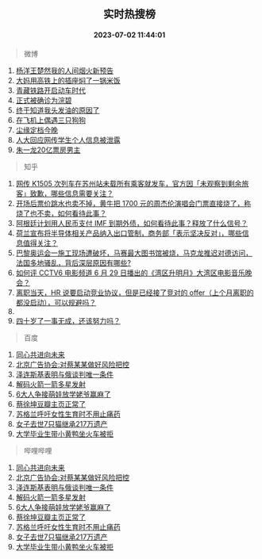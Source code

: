<div align="center"><h2>实时热搜榜</h2><h4>2023-07-02 11:44:01</h4></div>

> 微博  

1. [杨洋王楚然我的人间烟火新预告](https://s.weibo.com/weibo?q=%23%E6%9D%A8%E6%B4%8B%E7%8E%8B%E6%A5%9A%E7%84%B6%E6%88%91%E7%9A%84%E4%BA%BA%E9%97%B4%E7%83%9F%E7%81%AB%E6%96%B0%E9%A2%84%E5%91%8A%23&t=31&band_rank=1&Refer=top)<br />
2. [大妈用高铁上的插座焖了一锅米饭](https://s.weibo.com/weibo?q=%E5%A4%A7%E5%A6%88%E7%94%A8%E9%AB%98%E9%93%81%E4%B8%8A%E7%9A%84%E6%8F%92%E5%BA%A7%E7%84%96%E4%BA%86%E4%B8%80%E9%94%85%E7%B1%B3%E9%A5%AD&t=31&band_rank=2&Refer=top)<br />
3. [青藏铁路开启动车时代](https://s.weibo.com/weibo?q=%23%E9%9D%92%E8%97%8F%E9%93%81%E8%B7%AF%E5%BC%80%E5%90%AF%E5%8A%A8%E8%BD%A6%E6%97%B6%E4%BB%A3%23&t=31&band_rank=3&Refer=top)<br />
4. [正式被确诊为浣碧](https://s.weibo.com/weibo?q=%23%E6%AD%A3%E5%BC%8F%E8%A2%AB%E7%A1%AE%E8%AF%8A%E4%B8%BA%E6%B5%A3%E7%A2%A7%23&t=31&band_rank=4&Refer=top)<br />
5. [终于知道我头发油的原因了](https://s.weibo.com/weibo?q=%23%E7%BB%88%E4%BA%8E%E7%9F%A5%E9%81%93%E6%88%91%E5%A4%B4%E5%8F%91%E6%B2%B9%E7%9A%84%E5%8E%9F%E5%9B%A0%E4%BA%86%23&t=31&band_rank=5&Refer=top)<br />
6. [在飞机上偶遇三只狗狗](https://s.weibo.com/weibo?q=%E5%9C%A8%E9%A3%9E%E6%9C%BA%E4%B8%8A%E5%81%B6%E9%81%87%E4%B8%89%E5%8F%AA%E7%8B%97%E7%8B%97&t=31&band_rank=6&Refer=top)<br />
7. [尘缘定档今晚](https://s.weibo.com/weibo?q=%23%E5%B0%98%E7%BC%98%E5%AE%9A%E6%A1%A3%E4%BB%8A%E6%99%9A%23&t=31&band_rank=7&Refer=top)<br />
8. [人大回应网传学生个人信息被泄露](https://s.weibo.com/weibo?q=%23%E4%BA%BA%E5%A4%A7%E5%9B%9E%E5%BA%94%E7%BD%91%E4%BC%A0%E5%AD%A6%E7%94%9F%E4%B8%AA%E4%BA%BA%E4%BF%A1%E6%81%AF%E8%A2%AB%E6%B3%84%E9%9C%B2%23&t=31&band_rank=8&Refer=top)<br />
9. [朱一龙20亿票房男主](https://s.weibo.com/weibo?q=%23%E6%9C%B1%E4%B8%80%E9%BE%9920%E4%BA%BF%E7%A5%A8%E6%88%BF%E7%94%B7%E4%B8%BB%23&t=31&band_rank=9&Refer=top)<br />

> 知乎  

1. [网传 K1505 次列车在苏州站未载所有乘客就发车，官方因「未观察到剩余旅客」致歉，哪些信息需要关注？](https://www.zhihu.com/question/609806278)<br />
2. [开场后票价跳水也卖不掉，黄牛把 1700 元的周杰伦演唱会门票直接烧了，称烧了也不卖，如何看待此事？](https://www.zhihu.com/question/609780283)<br />
3. [阿根廷计划用人民币支付 IMF 到期外债，如何看待此事？释放了什么信号？](https://www.zhihu.com/question/609598786)<br />
4. [荷兰宣布将半导体相关产品纳入出口管制，商务部「表示坚决反对」，哪些信息值得关注？](https://www.zhihu.com/question/609805120)<br />
5. [巴黎奥运会一施工现场遭破坏，马赛最大图书馆被烧，马克龙推迟对德访问，法国多地骚乱，背后深层原因有哪些?](https://www.zhihu.com/question/609892911)<br />
6. [如何评 CCTV6 电影频道 6 月 29 日播出的《湾区升明月》大湾区电影音乐晚会？](https://www.zhihu.com/question/609467276)<br />
7. [离职当天，HR 说要启动竞业协议，但是已经接了竞对的 offer（上个月离职的都没启动），可以规避吗？](https://www.zhihu.com/question/605648138)<br />
8. []()<br />
9. [四十岁了一事无成，还该努力吗？](https://www.zhihu.com/question/609058839)<br />

> 百度  

1. [同心共进向未来](https://www.baidu.com/s?wd=%E5%90%8C%E5%BF%83%E5%85%B1%E8%BF%9B%E5%90%91%E6%9C%AA%E6%9D%A5&sa=fyb_news&rsv_dl=fyb_news)<br />
2. [北京广告协会:对蔡某某做好风险把控](https://www.baidu.com/s?wd=%E5%8C%97%E4%BA%AC%E5%B9%BF%E5%91%8A%E5%8D%8F%E4%BC%9A%3A%E5%AF%B9%E8%94%A1%E6%9F%90%E6%9F%90%E5%81%9A%E5%A5%BD%E9%A3%8E%E9%99%A9%E6%8A%8A%E6%8E%A7&sa=fyb_news&rsv_dl=fyb_news)<br />
3. [泽连斯基表明与俄谈判唯一条件](https://www.baidu.com/s?wd=%E6%B3%BD%E8%BF%9E%E6%96%AF%E5%9F%BA%E8%A1%A8%E6%98%8E%E4%B8%8E%E4%BF%84%E8%B0%88%E5%88%A4%E5%94%AF%E4%B8%80%E6%9D%A1%E4%BB%B6&sa=fyb_news&rsv_dl=fyb_news)<br />
4. [解码火箭一箭多星发射](https://www.baidu.com/s?wd=%E8%A7%A3%E7%A0%81%E7%81%AB%E7%AE%AD%E4%B8%80%E7%AE%AD%E5%A4%9A%E6%98%9F%E5%8F%91%E5%B0%84&sa=fyb_news&rsv_dl=fyb_news)<br />
5. [6大人争接萌娃放学姥爷赢麻了](https://www.baidu.com/s?wd=6%E5%A4%A7%E4%BA%BA%E4%BA%89%E6%8E%A5%E8%90%8C%E5%A8%83%E6%94%BE%E5%AD%A6%E5%A7%A5%E7%88%B7%E8%B5%A2%E9%BA%BB%E4%BA%86&sa=fyb_news&rsv_dl=fyb_news)<br />
6. [蔡徐坤豆瓣主页正常了](https://www.baidu.com/s?wd=%E8%94%A1%E5%BE%90%E5%9D%A4%E8%B1%86%E7%93%A3%E4%B8%BB%E9%A1%B5%E6%AD%A3%E5%B8%B8%E4%BA%86&sa=fyb_news&rsv_dl=fyb_news)<br />
7. [苏格兰呼吁女性生育时不用止痛药](https://www.baidu.com/s?wd=%E8%8B%8F%E6%A0%BC%E5%85%B0%E5%91%BC%E5%90%81%E5%A5%B3%E6%80%A7%E7%94%9F%E8%82%B2%E6%97%B6%E4%B8%8D%E7%94%A8%E6%AD%A2%E7%97%9B%E8%8D%AF&sa=fyb_news&rsv_dl=fyb_news)<br />
8. [女子去世7只猫继承217万遗产](https://www.baidu.com/s?wd=%E5%A5%B3%E5%AD%90%E5%8E%BB%E4%B8%967%E5%8F%AA%E7%8C%AB%E7%BB%A7%E6%89%BF217%E4%B8%87%E9%81%97%E4%BA%A7&sa=fyb_news&rsv_dl=fyb_news)<br />
9. [大学毕业生带小黄鸭坐火车被拒](https://www.baidu.com/s?wd=%E5%A4%A7%E5%AD%A6%E6%AF%95%E4%B8%9A%E7%94%9F%E5%B8%A6%E5%B0%8F%E9%BB%84%E9%B8%AD%E5%9D%90%E7%81%AB%E8%BD%A6%E8%A2%AB%E6%8B%92&sa=fyb_news&rsv_dl=fyb_news)<br />

> 哔哩哔哩  

1. [同心共进向未来](https://www.baidu.com/s?wd=%E5%90%8C%E5%BF%83%E5%85%B1%E8%BF%9B%E5%90%91%E6%9C%AA%E6%9D%A5&sa=fyb_news&rsv_dl=fyb_news)<br />
2. [北京广告协会:对蔡某某做好风险把控](https://www.baidu.com/s?wd=%E5%8C%97%E4%BA%AC%E5%B9%BF%E5%91%8A%E5%8D%8F%E4%BC%9A%3A%E5%AF%B9%E8%94%A1%E6%9F%90%E6%9F%90%E5%81%9A%E5%A5%BD%E9%A3%8E%E9%99%A9%E6%8A%8A%E6%8E%A7&sa=fyb_news&rsv_dl=fyb_news)<br />
3. [泽连斯基表明与俄谈判唯一条件](https://www.baidu.com/s?wd=%E6%B3%BD%E8%BF%9E%E6%96%AF%E5%9F%BA%E8%A1%A8%E6%98%8E%E4%B8%8E%E4%BF%84%E8%B0%88%E5%88%A4%E5%94%AF%E4%B8%80%E6%9D%A1%E4%BB%B6&sa=fyb_news&rsv_dl=fyb_news)<br />
4. [解码火箭一箭多星发射](https://www.baidu.com/s?wd=%E8%A7%A3%E7%A0%81%E7%81%AB%E7%AE%AD%E4%B8%80%E7%AE%AD%E5%A4%9A%E6%98%9F%E5%8F%91%E5%B0%84&sa=fyb_news&rsv_dl=fyb_news)<br />
5. [6大人争接萌娃放学姥爷赢麻了](https://www.baidu.com/s?wd=6%E5%A4%A7%E4%BA%BA%E4%BA%89%E6%8E%A5%E8%90%8C%E5%A8%83%E6%94%BE%E5%AD%A6%E5%A7%A5%E7%88%B7%E8%B5%A2%E9%BA%BB%E4%BA%86&sa=fyb_news&rsv_dl=fyb_news)<br />
6. [蔡徐坤豆瓣主页正常了](https://www.baidu.com/s?wd=%E8%94%A1%E5%BE%90%E5%9D%A4%E8%B1%86%E7%93%A3%E4%B8%BB%E9%A1%B5%E6%AD%A3%E5%B8%B8%E4%BA%86&sa=fyb_news&rsv_dl=fyb_news)<br />
7. [苏格兰呼吁女性生育时不用止痛药](https://www.baidu.com/s?wd=%E8%8B%8F%E6%A0%BC%E5%85%B0%E5%91%BC%E5%90%81%E5%A5%B3%E6%80%A7%E7%94%9F%E8%82%B2%E6%97%B6%E4%B8%8D%E7%94%A8%E6%AD%A2%E7%97%9B%E8%8D%AF&sa=fyb_news&rsv_dl=fyb_news)<br />
8. [女子去世7只猫继承217万遗产](https://www.baidu.com/s?wd=%E5%A5%B3%E5%AD%90%E5%8E%BB%E4%B8%967%E5%8F%AA%E7%8C%AB%E7%BB%A7%E6%89%BF217%E4%B8%87%E9%81%97%E4%BA%A7&sa=fyb_news&rsv_dl=fyb_news)<br />
9. [大学毕业生带小黄鸭坐火车被拒](https://www.baidu.com/s?wd=%E5%A4%A7%E5%AD%A6%E6%AF%95%E4%B8%9A%E7%94%9F%E5%B8%A6%E5%B0%8F%E9%BB%84%E9%B8%AD%E5%9D%90%E7%81%AB%E8%BD%A6%E8%A2%AB%E6%8B%92&sa=fyb_news&rsv_dl=fyb_news)<br />
